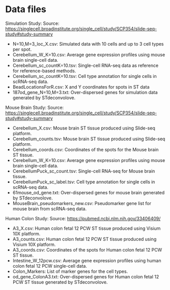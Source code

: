 # Data files

Simulation Study:
Source: https://singlecell.broadinstitute.org/single_cell/study/SCP354/slide-seq-study#study-summary

- N=10,M=3_loc_X.csv: Simulated data with 10 cells and up to 3 cell types per spot.
- Cerebellum_W_K=10.csv: Average gene expression profiles using mouse brain single-cell data.
- Cerebellum_sc_countK=10.tsv: Single-cell RNA-seq data as reference for reference-based methods.
- Cerebellum_sc_countK=10.tsv: Cell type annotation for single cells in scRNA-seq data.
- BeadLocationsForR.csv: X and Y coordinates for spots in ST data
- 187od_gene_N=10,M=3.txt: Over-dispersed genes for simulation data generated by STdeconvolove.

Mouse Brain Study:
Source: https://singlecell.broadinstitute.org/single_cell/study/SCP354/slide-seq-study#study-summary

- Cerebellum_X.csv: Mouse brain ST tissue produced using Slide-seq platform.
- Cerebellum_counts.tsv: Mouse brain ST tissue produced using Slide-seq platform.
- Cerebellum_coords.csv: Coordinates of the spots for the Mouse brain ST tissue.
- Cerebellum_W_K=10.csv: Average gene expression profiles using mouse brain single-cell data.
- CerebellumPuck_sc_count.tsv: Single-cell RNA-seq for Mouse brain tissue.
- CerebellumPuck_sc_label.tsv: Cell type annotation for single cells in scRNA-seq data.
- 61mouse_od_gene.txt: Over-dispersed genes for mouse brain generated by STdeconvolove.
- MouseBrain_pseudomarkers_new.csv: Pseudomarker gene list for mouse brain from scRNA-seq data.
  
  
Human Colon Study:
Source: https://pubmed.ncbi.nlm.nih.gov/33406409/

- A3_X.csv: Human colon fetal 12 PCW ST tissue produced using Visium 10X platform.
- A3_counts.csv: Human colon fetal 12 PCW ST tissue produced using Visium 10X platform.
- A3_coords.csv: Coordinates of the spots for Human colon fetal 12 PCW ST tissue.
- Intestine_W_12pcw.csv: Average gene expression profiles using human colon fetal 12 PCW single-cell data.
- Colon_Markers: List of marker genes for the cell types.
- od_gene_ColonA3.txt: Over-dispersed genes for Human colon fetal 12 PCW ST tissue generated by STdeconvolove.

